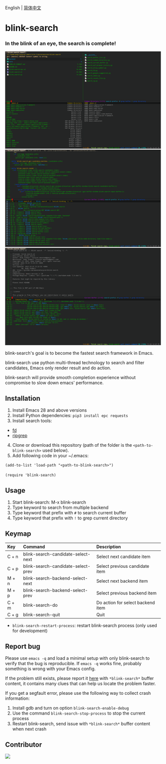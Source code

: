 English | [简体中文](./README.zh-CN.md)

# blink-search

<p align="center">
  <h3>In the blink of an eye, the search is complete!</h3>
</p>

<img src="./images/blink-search.png">

<img src="./images/blink-search-grep-buffer.png">

<img src="./images/blink-search-grep-directory.png">

blink-search's goal is to become the fastest search framework in Emacs.

blink-search use python multi-thread technology to search and filter candidates, Emacs only render result and do action.

blink-search will provide smooth completion experience without compromise to slow down emacs' performance.

## Installation

1. Install Emacs 28 and above versions
2. Install Python dependencies: `pip3 install epc requests`
3. Install search tools: 
+ [fd](https://github.com/sharkdp/fd)
+ [ripgrep](https://github.com/BurntSushi/ripgrep)
4. Clone or download this repository (path of the folder is the `<path-to-blink-search>` used below).
5. Add following code in your ~/.emacs:

```elisp
(add-to-list 'load-path "<path-to-blink-search>")

(require 'blink-search)
```

## Usage
1. Start blink-search: M-x blink-search 
2. Type keyword to search from multiple backend
3. Type keyword that prefix with `#` to search current buffer
4. Type keyword that prefix with `!` to grep current directory

## Keymap
| Key      | Command                   | Description                                                                  |
| :---     | :---                      | :---                                                                         |
| C + n    | blink-search-candidate-select-next           | Select next candidate item                                                        |
| C + p  | blink-search-candidate-select-prev           | Select previous candidate item                                                    |
| M + n    | blink-search-backend-select-next           | Select next backend item                                                        |
| M + p  | blink-search-backend-select-prev           | Select previous backend item                                                    |
| C + m  | blink-search-do           | Do action for select backend item                                                    |
| C + g  | blink-search-quit           | Quit 

* `blink-search-restart-process`: restart blink-search process (only used for development)

## Report bug

Please use `emacs -q` and load a minimal setup with only blink-search to verify that the bug is reproducible. If `emacs -q` works fine, probably something is wrong with your Emacs config.

If the problem still exists, please report it [here](https://github.com/manateelazycat/blink-search/issues/new) with `*blink-search*` buffer content, it contains many clues that can help us locate the problem faster.

If you get a segfault error, please use the following way to collect crash information:

1. Install gdb and turn on option `blink-search-enable-debug`
2. Use the command `blink-search-stop-process` to stop the current process
3. Restart blink-search, send issue with `*blink-search*` buffer content when next crash

## Contributor

<a href = "https://github.com/manateelazycat/blink-search/graphs/contributors">
  <img src = "https://contrib.rocks/image?repo=manateelazycat/blink-search"/>
</a>
